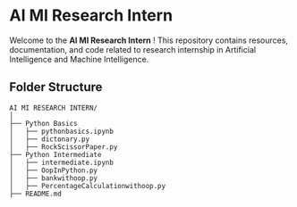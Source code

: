 # AI MI Research Intern

Welcome to the **AI MI Research Intern** ! This repository contains resources, documentation, and code related to research internship in Artificial Intelligence and Machine Intelligence.

## Folder Structure

```
AI MI RESEARCH INTERN/
│
├── Python Basics
│   ├── pythonbasics.ipynb
│   ├── dictonary.py
│   ├── RockScissorPaper.py
├── Python Intermediate
│   ├── intermediate.ipynb
│   ├── OopInPython.py
│   ├── bankwithoop.py
│   ├── PercentageCalculationwithoop.py
├── README.md

```



